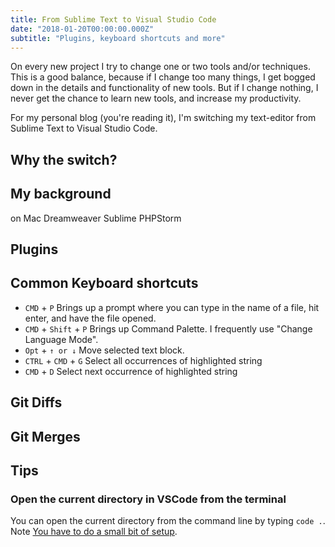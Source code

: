 ```yaml
---
title: From Sublime Text to Visual Studio Code
date: "2018-01-20T00:00:00.000Z"
subtitle: "Plugins, keyboard shortcuts and more"
---
```

On every new project I try to change one or two tools and/or techniques. This is a good balance, because if I change too many things, I get bogged down in the details and functionality of new tools. But if I change nothing, I never get the chance to learn new tools, and increase my productivity.

For my personal blog (you're reading it), I'm switching my text-editor from Sublime Text to Visual Studio Code.

## Why the switch?


## My background
on Mac
Dreamweaver
Sublime
PHPStorm

## Plugins

## Common Keyboard shortcuts

* `CMD` + `P` Brings up a prompt where you can type in the name of a file, hit enter, and have the file opened.
* `CMD` + `Shift` + `P` Brings up Command Palette. I frequently use "Change Language Mode".
* `Opt` + `↑ or ↓` Move selected text block. 
* `CTRL` + `CMD` + `G` Select all occurrences of highlighted string
* `CMD` + `D` Select next occurrence of highlighted string

## Git Diffs

## Git Merges

## Tips

### Open the current directory in VSCode from the terminal

You can open the current directory from the command line by typing ```code .```. Note [You have to do a small bit of setup](https://code.visualstudio.com/docs/setup/mac).